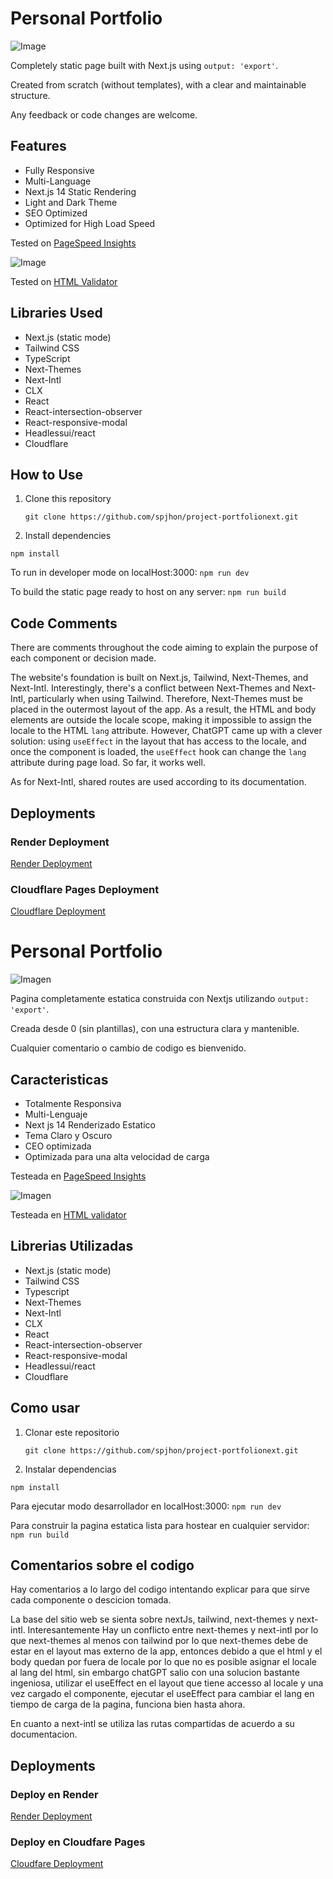 # Personal Portfolio

![Image](/public/screencapture.png)

Completely static page built with Next.js using `output: 'export'`.

Created from scratch (without templates), with a clear and maintainable structure.

Any feedback or code changes are welcome.

## Features

- Fully Responsive
- Multi-Language
- Next.js 14 Static Rendering
- Light and Dark Theme
- SEO Optimized
- Optimized for High Load Speed

Tested on [PageSpeed Insights](https://pagespeed.web.dev/)

![Image](/public/screencapturespeedinsight.png)

Tested on [HTML Validator](https://validator.w3.org/)

## Libraries Used

- Next.js (static mode)
- Tailwind CSS
- TypeScript
- Next-Themes
- Next-Intl
- CLX
- React
- React-intersection-observer
- React-responsive-modal
- Headlessui/react
- Cloudflare

## How to Use

1. Clone this repository

    `git clone https://github.com/spjhon/project-portfolionext.git`

2. Install dependencies

`npm install`

To run in developer mode on localHost:3000: `npm run dev`

To build the static page ready to host on any server: `npm run build`

## Code Comments

There are comments throughout the code aiming to explain the purpose of each component or decision made.

The website's foundation is built on Next.js, Tailwind, Next-Themes, and Next-Intl. Interestingly, there's a conflict between Next-Themes and Next-Intl, particularly when using Tailwind. Therefore, Next-Themes must be placed in the outermost layout of the app. As a result, the HTML and body elements are outside the locale scope, making it impossible to assign the locale to the HTML `lang` attribute. However, ChatGPT came up with a clever solution: using `useEffect` in the layout that has access to the locale, and once the component is loaded, the `useEffect` hook can change the `lang` attribute during page load. So far, it works well.

As for Next-Intl, shared routes are used according to its documentation.

## Deployments

### Render Deployment

[Render Deployment](https://camiloportfolio-nosc.onrender.com)

### Cloudflare Pages Deployment

[Cloudflare Deployment](project-portfolionext.pages.dev)

# Personal Portfolio

![Imagen](/public/screencapture.png)

Pagina completamente estatica construida con Nextjs utilizando `output: 'export'`.

Creada desde 0 (sin plantillas), con una estructura clara y mantenible.

Cualquier comentario o cambio de codigo es bienvenido.

## Caracteristicas

- Totalmente Responsiva
- Multi-Lenguaje
- Next js 14 Renderizado Estatico
- Tema Claro y Oscuro
- CEO optimizada
- Optimizada para una alta velocidad de carga

Testeada en [PageSpeed Insights](https://pagespeed.web.dev/)

![Imagen](/public/screencapturespeedinsight.png)

Testeada en [HTML validator](https://validator.w3.org/)

## Librerias Utilizadas

- Next.js (static mode)
- Tailwind CSS
- Typescript
- Next-Themes
- Next-Intl
- CLX
- React
- React-intersection-observer
- React-responsive-modal
- Headlessui/react
- Cloudflare

## Como usar

1. Clonar este repositorio

    `git clone https://github.com/spjhon/project-portfolionext.git`

2. Instalar dependencias

`npm install`

Para ejecutar modo desarrollador en localHost:3000: `npm run dev`

Para construir la pagina estatica lista para hostear en cualquier servidor: `npm run build`

## Comentarios sobre el codigo

Hay comentarios a lo largo del codigo intentando explicar para que sirve cada componente o descicion tomada.

La base del sitio web se sienta sobre nextJs, tailwind, next-themes y next-intl. Interesantemente Hay un conflicto entre next-themes y next-intl por lo que next-themes al menos con tailwind  por lo que next-themes debe de estar en el layout mas externo de la app, entonces debido a que el html y el body quedan por fuera de locale por lo que no es posible asignar el locale al lang del html, sin embargo chatGPT salio con una solucion bastante ingeniosa, utilizar el useEffect en el layout que tiene accesso al locale y una vez cargado el componente, ejecutar el useEffect para cambiar el lang en tiempo de carga de la pagina, funciona bien hasta ahora.

En cuanto a next-intl se utiliza las rutas compartidas de acuerdo a su documentacion.

## Deployments

### Deploy en Render

[Render Deployment](https://camiloportfolio-nosc.onrender.com)

### Deploy en Cloudfare Pages

[Cloudfare Deployment](project-portfolionext.pages.dev)
